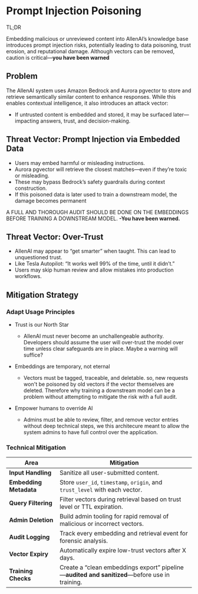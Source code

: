 # Prompt Injection Poisoning

TL;DR

Embedding malicious or unreviewed content into AllenAI’s knowledge base introduces prompt injection risks, potentially leading to data poisoning, trust erosion, and reputational damage. Although vectors can be removed, caution is critical—**you have been warned**

## Problem 

The AllenAI system uses Amazon Bedrock and Aurora pgvector to store and retrieve semantically similar content to enhance responses. While this enables contextual intelligence, it also introduces an attack vector:

* If untrusted content is embedded and stored, it may be surfaced later—impacting answers, trust, and decision-making.

## Threat Vector: Prompt Injection via Embedded Data

* Users may embed harmful or misleading instructions.
* Aurora pgvector will retrieve the closest matches—even if they’re toxic or misleading.
* These may bypass Bedrock’s safety guardrails during context construction.
* If this poisoned data is later used to train a downstream model, the damage becomes permanent 

A FULL AND THOROUGH AUDIT SHOULD BE DONE ON THE EMBEDDINGS BEFORE TRAINING A DOWNSTREAM MODEL. **-You have been warned.**

## Threat Vector: Over-Trust

* AllenAI may appear to “get smarter” when taught. This can lead to unquestioned trust.
* Like Tesla Autopilot: “It works well 99% of the time, until it didn’t.”
* Users may skip human review and allow mistakes into production workflows.

## Mitigation Strategy

### Adapt Usage Principles

* Trust is our North Star
    * AllenAI must never become an unchallengeable authority. Developers should assume the user will over-trust the model over time unless clear safeguards are in place. Maybe a warning will suffice?

* Embeddings are temporary, not eternal
    * Vectors must be tagged, traceable, and deletable. so, new requests won't be poisoned by old vectors if the vector themselves are deleted. Therefore why training a downstream model can be a problem without attempting to mitigate the risk with a full audit.

* Empower humans to override AI
    * Admins must be able to review, filter, and remove vector entries without deep technical steps, we this architecure meant to allow the system admins to have full control over the application.

### Technical Mitigation

| Area                   | Mitigation                                                                                    |
| ---------------------- | --------------------------------------------------------------------------------------------- |
| **Input Handling**     | Sanitize all user-submitted content.             |
| **Embedding Metadata** | Store `user_id`, `timestamp`, `origin`, and `trust_level` with each vector.                   |
| **Query Filtering**    | Filter vectors during retrieval based on trust level or TTL expiration.                       |
| **Admin Deletion**     | Build admin tooling for rapid removal of malicious or incorrect vectors.                      |
| **Audit Logging**      | Track every embedding and retrieval event for forensic analysis.                              |
| **Vector Expiry**      | Automatically expire low-trust vectors after X days.                                          |
| **Training Checks**    | Create a “clean embeddings export” pipeline—**audited and sanitized**—before use in training. |
